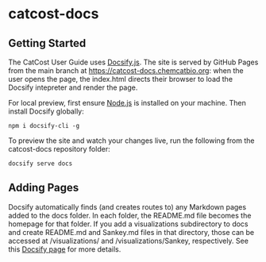 # catcost-docs

## Getting Started

The CatCost User Guide uses [Docsify.js](https://docsify.js.org/). The site is served by GitHub Pages from the main branch at https://catcost-docs.chemcatbio.org: when the user opens the page, the index.html directs their browser to load the Docsify intepreter and render the page.

For local preview, first ensure [Node.js](https://nodejs.org/en/) is installed on your machine. Then install Docsify globally:

`npm i docsify-cli -g`

To preview the site and watch your changes live, run the following from the catcost-docs repository folder:

`docsify serve docs`

## Adding Pages

Docsify automatically finds (and creates routes to) any Markdown pages added to the docs folder. In each folder, the README.md file becomes the homepage for that folder. If you add a visualizations subdirectory to docs and create README.md and Sankey.md files in that directory, those can be accessed at /visualizations/ and /visualizations/Sankey, respectively. See this [Docsify page](https://docsify.js.org/#/more-pages) for more details.

